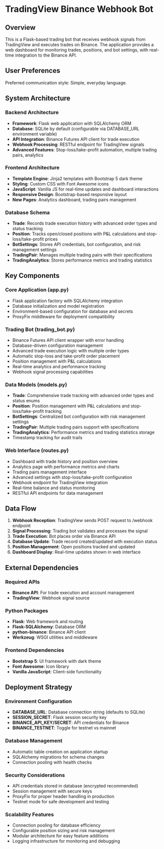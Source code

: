 # TradingView Binance Webhook Bot

## Overview

This is a Flask-based trading bot that receives webhook signals from TradingView and executes trades on Binance. The application provides a web dashboard for monitoring trades, positions, and bot settings, with real-time integration to the Binance API.

## User Preferences

Preferred communication style: Simple, everyday language.

## System Architecture

### Backend Architecture
- **Framework**: Flask web application with SQLAlchemy ORM
- **Database**: SQLite by default (configurable via DATABASE_URL environment variable)
- **API Integration**: Binance Futures API client for trade execution
- **Webhook Processing**: RESTful endpoint for TradingView signals
- **Advanced Features**: Stop-loss/take-profit automation, multiple trading pairs, analytics

### Frontend Architecture
- **Template Engine**: Jinja2 templates with Bootstrap 5 dark theme
- **Styling**: Custom CSS with Font Awesome icons
- **JavaScript**: Vanilla JS for real-time updates and dashboard interactions
- **Responsive Design**: Bootstrap-based responsive layout
- **New Pages**: Analytics dashboard, trading pairs management

### Database Schema
- **Trade**: Records trade execution history with advanced order types and status tracking
- **Position**: Tracks open/closed positions with P&L calculations and stop-loss/take-profit prices
- **BotSettings**: Stores API credentials, bot configuration, and risk management settings
- **TradingPair**: Manages multiple trading pairs with their specifications
- **TradingAnalytics**: Stores performance metrics and trading statistics

## Key Components

### Core Application (app.py)
- Flask application factory with SQLAlchemy integration
- Database initialization and model registration
- Environment-based configuration for database and secrets
- ProxyFix middleware for deployment compatibility

### Trading Bot (trading_bot.py)
- Binance Futures API client wrapper with error handling
- Database-driven configuration management
- Advanced trade execution logic with multiple order types
- Automatic stop-loss and take-profit order placement
- Position management with P&L calculations
- Real-time analytics and performance tracking
- Webhook signal processing capabilities

### Data Models (models.py)
- **Trade**: Comprehensive trade tracking with advanced order types and status enums
- **Position**: Position management with P&L calculations and stop-loss/take-profit tracking
- **BotSettings**: Centralized bot configuration with risk management settings
- **TradingPair**: Multiple trading pairs support with specifications
- **TradingAnalytics**: Performance metrics and trading statistics storage
- Timestamp tracking for audit trails

### Web Interface (routes.py)
- Dashboard with trade history and position overview
- Analytics page with performance metrics and charts
- Trading pairs management interface
- Advanced settings with stop-loss/take-profit configuration
- Webhook endpoint for TradingView integration
- Real-time balance and status monitoring
- RESTful API endpoints for data management

## Data Flow

1. **Webhook Reception**: TradingView sends POST request to /webhook endpoint
2. **Signal Processing**: Trading bot validates and processes the signal
3. **Trade Execution**: Bot places order via Binance API
4. **Database Update**: Trade record created/updated with execution status
5. **Position Management**: Open positions tracked and updated
6. **Dashboard Display**: Real-time updates shown in web interface

## External Dependencies

### Required APIs
- **Binance API**: For trade execution and account management
- **TradingView**: Webhook signal source

### Python Packages
- **Flask**: Web framework and routing
- **Flask-SQLAlchemy**: Database ORM
- **python-binance**: Binance API client
- **Werkzeug**: WSGI utilities and middleware

### Frontend Dependencies
- **Bootstrap 5**: UI framework with dark theme
- **Font Awesome**: Icon library
- **Vanilla JavaScript**: Client-side functionality

## Deployment Strategy

### Environment Configuration
- **DATABASE_URL**: Database connection string (defaults to SQLite)
- **SESSION_SECRET**: Flask session security key
- **BINANCE_API_KEY/SECRET**: API credentials for Binance
- **BINANCE_TESTNET**: Toggle for testnet vs mainnet

### Database Management
- Automatic table creation on application startup
- SQLAlchemy migrations for schema changes
- Connection pooling with health checks

### Security Considerations
- API credentials stored in database (encrypted recommended)
- Session management with secure keys
- ProxyFix for proper header handling in production
- Testnet mode for safe development and testing

### Scalability Features
- Connection pooling for database efficiency
- Configurable position sizing and risk management
- Modular architecture for easy feature additions
- Logging infrastructure for monitoring and debugging